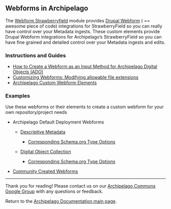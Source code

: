 ## Webforms in Archipelago

The [Webform Strawberryfield](https://github.com/esmero/webform_strawberryfield) module provides [Drupal Webform](https://www.drupal.org/project/webform) ( == awesome piece of code) integrations for StrawberryField so you can really have control over your Metadata ingests. These custom elements provide Drupal Webform integrations for Archipelago’s StrawberryField so you can have fine grained and detailed control over your Metadata ingests and edits.

### Instructions and Guides

* [How to Create a Webform as an Input Method for Archipelago Digital Objects (ADO)](webformsasinput.md)
* [Customizing Webforms: Modifying allowable file extensions](modifyingfileextensionsinwebform.md)
* [Archipelago Custom Webform Elements](customwebformelements.md)

### Examples

Use these webforms or their elements to create a custom webform for your own repository/project needs

* Archipelago Default Deployment Webforms
  * [Descriptive Metadata](https://github.com/esmero/archipelago-deployment/blob/1.0.0-RC3/config/sync/webform.webform.descriptive_metadata.yml)
    * [Corresponding Schema.org Type Options](https://github.com/esmero/archipelago-deployment/blob/1.0.0-RC3/config/sync/webform.webform_options.schema_org_creative_works.yml)

  * [Digital Object Collection](https://github.com/esmero/archipelago-deployment/blob/1.0.0-RC3/config/sync/webform.webform.digital_object_collection.yml)
    * [Corresponding Schema.org Type Options](https://github.com/esmero/archipelago-deployment/blob/1.0.0-RC3/config/sync/webform.webform_options.schema_org_cw_collections.yml)

* [Community Created Webforms](tbd.md)

---

Thank you for reading! Please contact us on our [Archipelago Commons Google Group](https://groups.google.com/forum/#!forum/archipelago-commons) with any questions or feedback.

Return to the [Archipelago Documentation main page](index.md).
